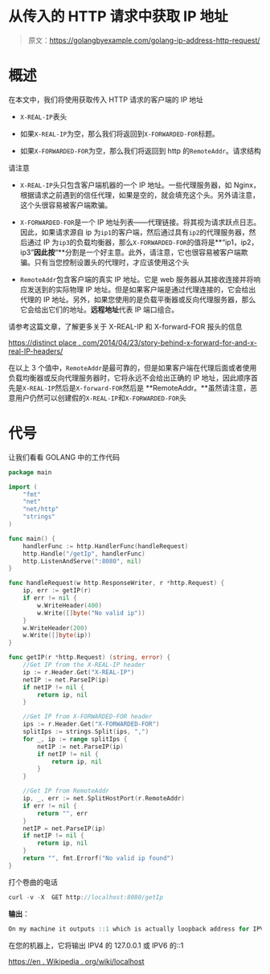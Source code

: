 # 从传入的 HTTP 请求中获取 IP 地址

> 原文：<https://golangbyexample.com/golang-ip-address-http-request/>

# **概述**

在本文中，我们将使用获取传入 HTTP 请求的客户端的 IP 地址

*   `X-REAL-IP`表头

*   如果`X-REAL-IP`为空，那么我们将返回到`X-FORWARDED-FOR`标题。

*   如果`X-FORWARDED-FOR`为空，那么我们将返回到 http 的`RemoteAddr`。请求结构

请注意

*   `X-REAL-IP`头只包含客户端机器的一个 IP 地址。一些代理服务器，如 Nginx，根据请求之前遇到的信任代理，如果是空的，就会填充这个头。另外请注意，这个头很容易被客户端欺骗。

*   `X-FORWARDED-FOR`是一个 IP 地址列表——代理链接。将其视为请求跃点日志。因此，如果请求源自 ip 为`ip1`的客户端，然后通过具有`ip2`的代理服务器，然后通过 IP 为`ip3`的负载均衡器，那么`X-FORWARDED-FOR`的值将是**“ip1，ip2，ip3”**因此按**“**分割是一个好主意。此外，请注意，它也很容易被客户端欺骗。只有当您控制设置头的代理时，才应该使用这个头

*   `RemoteAddr`包含客户端的真实 IP 地址。它是 web 服务器从其接收连接并将响应发送到的实际物理 IP 地址。但是如果客户端是通过代理连接的，它会给出代理的 IP 地址。另外，如果您使用的是负载平衡器或反向代理服务器，那么它会给出它们的地址。**远程地址**代表 IP 端口组合。

请参考这篇文章，了解更多关于 X-REAL-IP 和 X-forward-FOR 报头的信息

[https://distinct place . com/2014/04/23/story-behind-x-forward-for-and-x-real-IP-headers/](https://distinctplace.com/2014/04/23/story-behind-x-forwarded-for-and-x-real-ip-headers/)

在以上 3 个值中，`RemoteAddr`是最可靠的，但是如果客户端在代理后面或者使用负载均衡器或反向代理服务器时，它将永远不会给出正确的 IP 地址，因此顺序首先是`X-REAL-IP`然后是`X-forward-FOR`然后是 **RemoteAddr。**虽然请注意，恶意用户仍然可以创建假的`X-REAL-IP`和`X-FORWARDED-FOR`头

# **代号**

让我们看看 GOLANG 中的工作代码

```go
package main

import (
    "fmt"
    "net"
    "net/http"
    "strings"
)

func main() {
    handlerFunc := http.HandlerFunc(handleRequest)
    http.Handle("/getIp", handlerFunc)
    http.ListenAndServe(":8080", nil)
}

func handleRequest(w http.ResponseWriter, r *http.Request) {
    ip, err := getIP(r)
    if err != nil {
        w.WriteHeader(400)
        w.Write([]byte("No valid ip"))
    }
    w.WriteHeader(200)
    w.Write([]byte(ip))
}

func getIP(r *http.Request) (string, error) {
    //Get IP from the X-REAL-IP header
    ip := r.Header.Get("X-REAL-IP")
    netIP := net.ParseIP(ip)
    if netIP != nil {
        return ip, nil
    }

    //Get IP from X-FORWARDED-FOR header
    ips := r.Header.Get("X-FORWARDED-FOR")
    splitIps := strings.Split(ips, ",")
    for _, ip := range splitIps {
        netIP := net.ParseIP(ip)
        if netIP != nil {
            return ip, nil
        }
    }

    //Get IP from RemoteAddr
    ip, _, err := net.SplitHostPort(r.RemoteAddr)
    if err != nil {
        return "", err
    }
    netIP = net.ParseIP(ip)
    if netIP != nil {
        return ip, nil
    }
    return "", fmt.Errorf("No valid ip found")
}
```

打个卷曲的电话

```go
curl -v -X  GET http://localhost:8080/getIp
```

**输出**：

```go
On my machine it outputs ::1 which is actually loopback address for IPV6
```

在您的机器上，它将输出 IPV4 的 127.0.0.1 或 IPV6 的::1

[https://en . Wikipedia . org/wiki/localhost](https://en.wikipedia.org/wiki/Localhost)